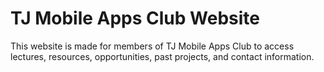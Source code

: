 # TJ Mobile Apps Club Website
This website is made for members of TJ Mobile Apps Club to access lectures, resources, opportunities, past projects, and contact information.
